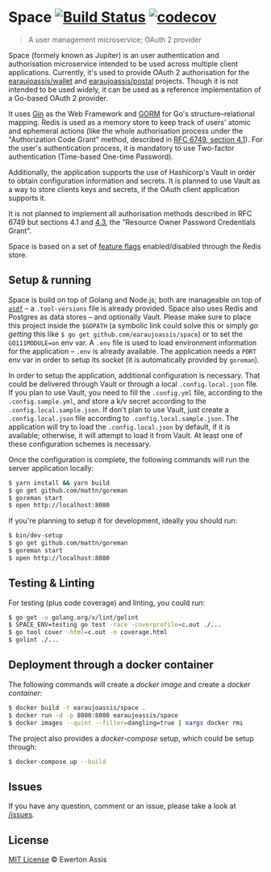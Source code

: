 # Space [![Build Status](https://travis-ci.com/earaujoassis/space.svg?branch=master)](https://travis-ci.com/earaujoassis/space) [![codecov](https://codecov.io/gh/earaujoassis/space/branch/master/graph/badge.svg)](https://codecov.io/gh/earaujoassis/space)

> A user management microservice; OAuth 2 provider

Space (formely known as Jupiter) is an user authentication and authorisation microservice intended to be used across
multiple client applications. Currently, it's used to provide OAuth 2 authorisation for the
[earaujoassis/wallet](https://github.com/earaujoassis/wallet) and [earaujoassis/postal](https://github.com/earaujoassis/postal)
projects. Though it is not intended to be used widely, it can be used as a reference implementation of a Go-based
OAuth 2 provider.

It uses [Gin](https://gin-gonic.github.io/gin/) as the Web Framework and [GORM](http://gorm.io/) for Go's
structure&ndash;relational mapping. Redis is used as a memory store to keep track of users' atomic and ephemeral actions
(like the whole authorisation process under the "Authorization Code Grant" method, described in
[RFC 6749, section 4.1](https://tools.ietf.org/html/rfc6749#section-4.1)). For the user's authentication process, it is
mandatory to use Two-factor authentication (Time-based One-time Password).

Additionally, the application supports the use of Hashicorp's Vault in order to obtain configuration information and
secrets. It is planned to use Vault as a way to store clients keys and secrets, if the OAuth client application supports it.

It is not planned to implement all authorisation methods described in RFC 6749 but sections 4.1 and [4.3](https://tools.ietf.org/html/rfc6749#section-4.3), the "Resource Owner Password Credentials Grant".

Space is based on a set of [feature flags](feature/features.md) enabled/disabled through the Redis store.

## Setup & running

Space is build on top of Golang and Node.js; both are manageable on top of [`asdf`](https://github.com/asdf-vm/asdf) –
a `.tool-versions` file is already provided. Space also uses Redis and Postgres as data stores – and optionally Vault.
Please make sure to place this project inside the `$GOPATH` (a symbolic link could solve this or
simply *go getting* this like `$ go get github.com/earaujoassis/space`) or to set the `GO111MODULE=on` env var. A `.env`
file is used to load environment information for the application – `.env` is already available. The application
needs a `PORT` env var in order to setup its socket (it is automatically provided by `goreman`).

In order to setup the application, additional configuration is necessary. That could be delivered through Vault or through
a local `.config.local.json` file. If you plan to use Vault, you need to fill the `.config.yml` file, according to the
`.config.sample.yml`, and store a k/v secret according to the `.config.local.sample.json`. If don't plan to use Vault,
just create a `.config.local.json` file according to `.config.local.sample.json`. The application will try to load the
`.config.local.json` by default, if it is available; otherwise, it will attempt to load it from Vault. At least one of these
configuration schemes is necessary.

Once the configuration is complete, the following commands will run the server application locally:

```sh
$ yarn install && yarn build
$ go get github.com/mattn/goreman
$ goreman start
$ open http://localhost:8080
```

If you're planning to setup it for development, ideally you should run:

```sh
$ bin/dev-setup
$ go get github.com/mattn/goreman
$ goreman start
$ open http://localhost:8080
```

## Testing & Linting

For testing (plus code coverage) and linting, you could run:

```sh
$ go get -u golang.org/x/lint/golint
$ SPACE_ENV=testing go test -race -coverprofile=c.out ./...
$ go tool cover -html=c.out -o coverage.html
$ golint ./...
```

## Deployment through a docker container

The following commands will create a *docker image* and create a *docker container*:

```sh
$ docker build -t earaujoassis/space .
$ docker run -d -p 8080:8080 earaujoassis/space
$ docker images --quiet --filter=dangling=true | xargs docker rmi
```

The project also provides a *docker-compose* setup, which could be setup through:

```sh
$ docker-compose up --build
```

## Issues

If you have any question, comment or an issue, please take a look at [/issues](https://github.com/earaujoassis/space/issues).

## License

[MIT License](http://earaujoassis.mit-license.org/) &copy; Ewerton Assis
